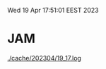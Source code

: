 Wed 19 Apr 17:51:01 EEST 2023
# JAM
<a href='./cache/202304/19_17.log'>./cache/202304/19_17.log</a>
